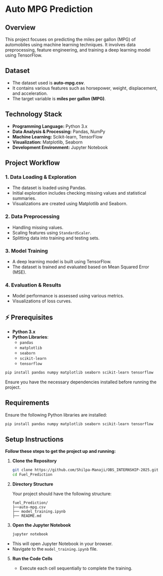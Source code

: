# Auto MPG Prediction

## Overview

This project focuses on predicting the miles per gallon (MPG) of automobiles using machine learning techniques. It involves data preprocessing, feature engineering, and training a deep learning model using TensorFlow.

## Dataset

- The dataset used is **auto-mpg.csv**.
- It contains various features such as horsepower, weight, displacement, and acceleration.
- The target variable is **miles per gallon (MPG)**.

## Technology Stack

- **Programming Language:** Python 3.x
- **Data Analysis & Processing:** Pandas, NumPy
- **Machine Learning:** Scikit-learn, TensorFlow
- **Visualization:** Matplotlib, Seaborn
- **Development Environment:** Jupyter Notebook

## Project Workflow

### 1. Data Loading & Exploration

- The dataset is loaded using Pandas.
- Initial exploration includes checking missing values and statistical summaries.
- Visualizations are created using Matplotlib and Seaborn.

### 2. Data Preprocessing

- Handling missing values.
- Scaling features using `StandardScaler`.
- Splitting data into training and testing sets.

### 3. Model Training

- A deep learning model is built using TensorFlow.
- The dataset is trained and evaluated based on Mean Squared Error (MSE).

### 4. Evaluation & Results

- Model performance is assessed using various metrics.
- Visualizations of loss curves.

## ⚡ Prerequisites

- **Python 3.x**
- **Python Libraries**:
  - `pandas`
  - `matplotlib`
  - `seaborn`
  - `scikit-learn`
  - `tensorflow`

```bash
pip install pandas numpy matplotlib seaborn scikit-learn tensorflow
```

Ensure you have the necessary dependencies installed before running the project.

## Requirements

Ensure the following Python libraries are installed:

```bash
pip install pandas numpy matplotlib seaborn scikit-learn tensorflow
```

## Setup Instructions

**Follow these steps to get the project up and running:**

1. **Clone the Repository**

   ```bash
   git clone https://github.com/Shilpa-Manaji/OBS_INTERNSHIP-2025.git
   cd Fuel_Prediction
   ```

2. **Directory Structure**

   Your project should have the following structure:

   ```
   fuel_Prediction/
   ├──auto-mpg.csv
   ├── model_training.ipynb
   ├── README.md
   ```

3. **Open the Jupyter Notebook**

   ```bash
   jupyter notebook
   ```

- This will open Jupyter Notebook in your browser.
- Navigate to the `model_training.ipynb` file.

5. **Run the Code Cells**

   - Execute each cell sequentially to complete the training.
